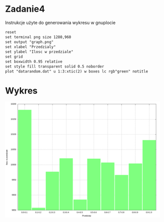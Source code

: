# Zadanie4
Instrukcje użyte do generowania wykresu w gnuplocie
```
reset
set terminal png size 1280,960
set output "graph.png"
set xlabel "Przedzialy"
set ylabel "Ilosc w przedziale"
set grid
set boxwidth 0.95 relative
set style fill transparent solid 0.5 noborder
plot "datarandom.dat" u 1:3:xtic(2) w boxes lc rgb"green" notitle
```
# Wykres
<img src="https://raw.githubusercontent.com/aszpatowski/cplusplus2semester/master/lista4/zadanie3i4/graph.png">

